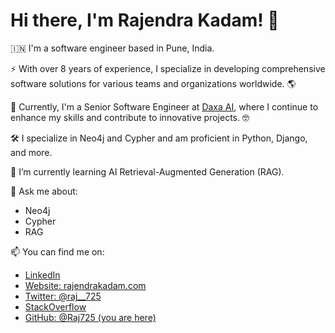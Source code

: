 # Hi there, I'm **Rajendra Kadam**! 👋

🇮🇳 I'm a software engineer based in Pune, India.

⚡ With over 8 years of experience, I specialize in developing comprehensive software solutions for various teams and organizations worldwide. 🌎

🔭 Currently, I'm a Senior Software Engineer at [Daxa AI](https://github.com/daxa-ai), where I continue to enhance my skills and contribute to innovative projects. 🤓

🛠️ I specialize in Neo4j and Cypher and am proficient in Python, Django, and more. 

🌱 I’m currently learning AI Retrieval-Augmented Generation (RAG).

💬 Ask me about:
* Neo4j
* Cypher
* RAG

📫 You can find me on:
* [LinkedIn](https://linkedin.com/in/Raj725)
* [Website: rajendrakadam.com](https://rajendrakadam.com/)
* [Twitter: @raj__725](https://twitter.com/raj__725)
* [StackOverflow](https://stackoverflow.com/users/6077914/rajendra-kadam)
* [GitHub: @Raj725 (you are here)](https://github.com/Raj725)
